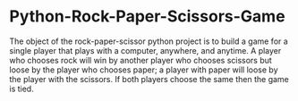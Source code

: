# Python-Rock-Paper-Scissors-Game
The object of the rock-paper-scissor python project is to build a game for a single player that plays with a computer, anywhere, and anytime.
A player who chooses rock will win by another player who chooses scissors but loose by the player who chooses paper; a player with paper will loose by the player with the scissors.
If both players choose the same then the game is tied.
